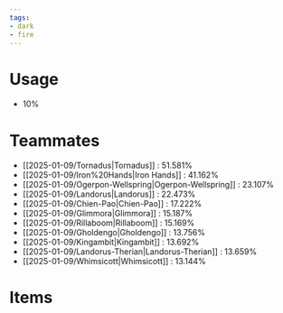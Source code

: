 ```yaml
---
tags:
- dark
- fire
---
```

# Usage
- 10%
# Teammates
- [[2025-01-09/Tornadus|Tornadus]] : 51.581%
- [[2025-01-09/Iron%20Hands|Iron Hands]] : 41.162%
- [[2025-01-09/Ogerpon-Wellspring|Ogerpon-Wellspring]] : 23.107%
- [[2025-01-09/Landorus|Landorus]] : 22.473%
- [[2025-01-09/Chien-Pao|Chien-Pao]] : 17.222%
- [[2025-01-09/Glimmora|Glimmora]] : 15.187%
- [[2025-01-09/Rillaboom|Rillaboom]] : 15.169%
- [[2025-01-09/Gholdengo|Gholdengo]] : 13.756%
- [[2025-01-09/Kingambit|Kingambit]] : 13.692%
- [[2025-01-09/Landorus-Therian|Landorus-Therian]] : 13.659%
- [[2025-01-09/Whimsicott|Whimsicott]] : 13.144%
# Items